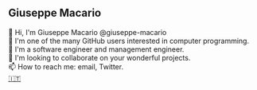 ## Giuseppe Macario

👋 Hi, I'm Giuseppe Macario @giuseppe-macario \
👀 I'm one of the many GitHub users interested in computer programming. \
🌱 I'm a software engineer and management engineer. \
💞️ I'm looking to collaborate on your wonderful projects. \
📫 How to reach me: email, Twitter. \
[🇮🇹](it.md)
